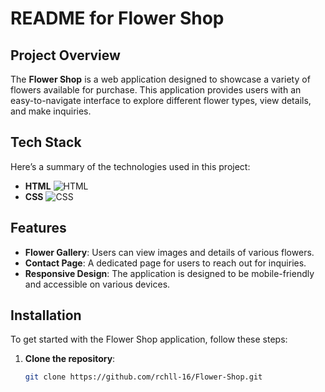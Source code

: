 # README for Flower Shop

## Project Overview

The **Flower Shop** is a web application designed to showcase a variety of flowers available for purchase. This application provides users with an easy-to-navigate interface to explore different flower types, view details, and make inquiries.

## Tech Stack

Here’s a summary of the technologies used in this project:

- **HTML** ![HTML](https://img.icons8.com/color/48/000000/html-5.png)
- **CSS** ![CSS](https://img.icons8.com/color/48/000000/css3.png)

## Features

- **Flower Gallery**: Users can view images and details of various flowers.
- **Contact Page**: A dedicated page for users to reach out for inquiries.
- **Responsive Design**: The application is designed to be mobile-friendly and accessible on various devices.

## Installation

To get started with the Flower Shop application, follow these steps:

1. **Clone the repository**:
   ```bash
   git clone https://github.com/rchll-16/Flower-Shop.git
